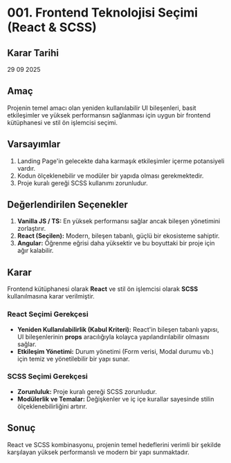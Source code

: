 # 001. Frontend Teknolojisi Seçimi (React & SCSS)


## Karar Tarihi
29 09 2025

## Amaç
Projenin temel amacı olan yeniden kullanılabilir UI bileşenleri, basit etkileşimler ve yüksek performansın sağlanması için uygun bir frontend kütüphanesi ve stil ön işlemcisi seçimi.

## Varsayımlar
1.  Landing Page'in gelecekte daha karmaşık etkileşimler içerme potansiyeli vardır.
2.  Kodun ölçeklenebilir ve modüler bir yapıda olması gerekmektedir.
3.  Proje kuralı gereği SCSS kullanımı zorunludur.

## Değerlendirilen Seçenekler
1.  **Vanilla JS / TS:** En yüksek performansı sağlar ancak bileşen yönetimini zorlaştırır.
2.  **React (Seçilen):** Modern, bileşen tabanlı, güçlü bir ekosisteme sahiptir.
3.  **Angular:** Öğrenme eğrisi daha yüksektir ve bu boyuttaki bir proje için ağır kalabilir.

## Karar
Frontend kütüphanesi olarak **React** ve stil ön işlemcisi olarak **SCSS** kullanılmasına karar verilmiştir.

### React Seçimi Gerekçesi
* **Yeniden Kullanılabilirlik (Kabul Kriteri):** React'in bileşen tabanlı yapısı, UI bileşenlerinin **props** aracılığıyla kolayca yapılandırılabilir olmasını sağlar.
* **Etkileşim Yönetimi:** Durum yönetimi (Form verisi, Modal durumu vb.) için temiz ve yönetilebilir bir yapı sunar.

### SCSS Seçimi Gerekçesi
* **Zorunluluk:** Proje kuralı gereği SCSS zorunludur.
* **Modülerlik ve Temalar:** Değişkenler ve iç içe kurallar sayesinde stilin ölçeklenebilirliğini artırır.

## Sonuç
React ve SCSS kombinasyonu, projenin temel hedeflerini verimli bir şekilde karşılayan yüksek performanslı ve modern bir yapı sunmaktadır.